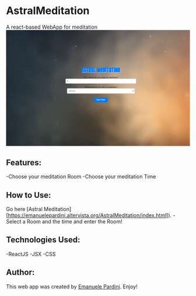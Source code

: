 # AstralMeditation
A react-based WebApp for meditation
![Hacker News Screenshot](media/example.png)

## Features:
-Choose your meditation Room
-Choose your meditation Time

## How to Use:
Go here [Astral Meditation][https://emanuelepardini.altervista.org/AstralMeditation/index.html]).
-Select a Room and the time and enter the Room!

## Technologies Used:

-ReactJS
-JSX
-CSS

## Author:

This web app was created by [Emanuele Pardini](http://emanuelepardini.altervista.org/).
Enjoy!
